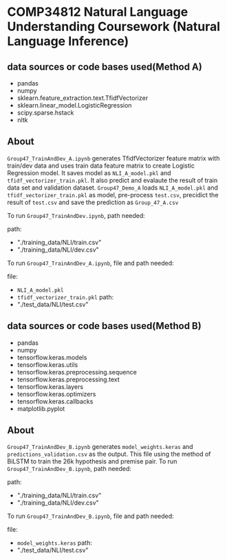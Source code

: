 # COMP34812 Natural Language Understanding Coursework (Natural Language Inference)

## data sources or code bases used(Method A)

* pandas
* numpy
* sklearn.feature_extraction.text.TfidfVectorizer
* sklearn.linear_model.LogisticRegression
* scipy.sparse.hstack
* nltk

## About

 `Group47_TrainAndDev_A.ipynb` generates TfidfVectorizer feature matrix with train/dev data and uses train data feature matrix to create Logistic Regression model. It saves model as `NLI_A_model.pkl` and `tfidf_vectorizer_train.pkl`. It also predict and evalaute the result of train data set and validation dataset.
 `Group47_Demo_A` loads `NLI_A_model.pkl` and `tfidf_vectorizer_train.pkl` as model, pre-process `test.csv`, precidict the result of `test.csv` and save the prediction as `Group_47_A.csv`

 To run `Group47_TrainAndDev.ipynb`, path needed:
 
 path:
 * "./training_data/NLI/train.csv"
 * "./training_data/NLI/dev.csv"

 To run `Group47_TrainAndDev_A.ipynb`, file and path needed:
 
 file:
 * `NLI_A_model.pkl`
 * `tfidf_vectorizer_train.pkl`
 path:
 * "./test_data/NLI/test.csv"


## data sources or code bases used(Method B)

* pandas
* numpy
* tensorflow.keras.models
* tensorflow.keras.utils
* tensorflow.keras.preprocessing.sequence
* tensorflow.keras.preprocessing.text
* tensorflow.keras.layers
* tensorflow.keras.optimizers
* tensorflow.keras.callbacks
* matplotlib.pyplot

## About

 `Group47_TrainAndDev_B.ipynb` generates `model_weights.keras` and `predictions_validation.csv` as the output. This file using the method of BiLSTM to train the 26k hypothesis and premise pair.
 To run `Group47_TrainAndDev_B.ipynb`, path needed:
 
 path:
 * "./training_data/NLI/train.csv"
 * "./training_data/NLI/dev.csv"

 To run `Group47_TrainAndDev_B.ipynb`, file and path needed:
 
 file:
 * `model_weights.keras`
 path:
 * "./test_data/NLI/test.csv"
